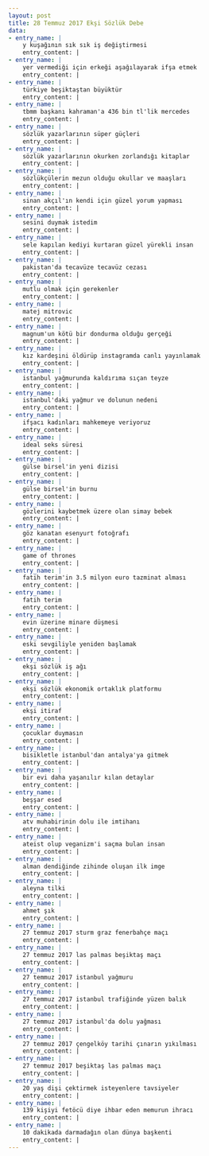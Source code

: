 ```yaml
---
layout: post
title: 28 Temmuz 2017 Ekşi Sözlük Debe
data:
- entry_name: |
    y kuşağının sık sık iş değiştirmesi
    entry_content: |
- entry_name: |
    yer vermediği için erkeği aşağılayarak ifşa etmek
    entry_content: |
- entry_name: |
    türkiye beşiktaştan büyüktür
    entry_content: |
- entry_name: |
    tbmm başkanı kahraman'a 436 bin tl'lik mercedes
    entry_content: |
- entry_name: |
    sözlük yazarlarının süper güçleri
    entry_content: |
- entry_name: |
    sözlük yazarlarının okurken zorlandığı kitaplar
    entry_content: |
- entry_name: |
    sözlükçülerin mezun olduğu okullar ve maaşları
    entry_content: |
- entry_name: |
    sinan akçıl'ın kendi için güzel yorum yapması
    entry_content: |
- entry_name: |
    sesini duymak istedim
    entry_content: |
- entry_name: |
    sele kapılan kediyi kurtaran güzel yürekli insan
    entry_content: |
- entry_name: |
    pakistan'da tecavüze tecavüz cezası
    entry_content: |
- entry_name: |
    mutlu olmak için gerekenler
    entry_content: |
- entry_name: |
    matej mitrovic
    entry_content: |
- entry_name: |
    magnum'un kötü bir dondurma olduğu gerçeği
    entry_content: |
- entry_name: |
    kız kardeşini öldürüp instagramda canlı yayınlamak
    entry_content: |
- entry_name: |
    istanbul yağmurunda kaldırıma sıçan teyze
    entry_content: |
- entry_name: |
    istanbul'daki yağmur ve dolunun nedeni
    entry_content: |
- entry_name: |
    ifşacı kadınları mahkemeye veriyoruz
    entry_content: |
- entry_name: |
    ideal seks süresi
    entry_content: |
- entry_name: |
    gülse birsel'in yeni dizisi
    entry_content: |
- entry_name: |
    gülse birsel'in burnu
    entry_content: |
- entry_name: |
    gözlerini kaybetmek üzere olan simay bebek
    entry_content: |
- entry_name: |
    göz kanatan esenyurt fotoğrafı
    entry_content: |
- entry_name: |
    game of thrones
    entry_content: |
- entry_name: |
    fatih terim'in 3.5 milyon euro tazminat alması
    entry_content: |
- entry_name: |
    fatih terim
    entry_content: |
- entry_name: |
    evin üzerine minare düşmesi
    entry_content: |
- entry_name: |
    eski sevgiliyle yeniden başlamak
    entry_content: |
- entry_name: |
    ekşi sözlük iş ağı
    entry_content: |
- entry_name: |
    ekşi sözlük ekonomik ortaklık platformu
    entry_content: |
- entry_name: |
    ekşi itiraf
    entry_content: |
- entry_name: |
    çocuklar duymasın
    entry_content: |
- entry_name: |
    bisikletle istanbul'dan antalya'ya gitmek
    entry_content: |
- entry_name: |
    bir evi daha yaşanılır kılan detaylar
    entry_content: |
- entry_name: |
    beşşar esed
    entry_content: |
- entry_name: |
    atv muhabirinin dolu ile imtihanı
    entry_content: |
- entry_name: |
    ateist olup veganizm'i saçma bulan insan
    entry_content: |
- entry_name: |
    alman dendiğinde zihinde oluşan ilk imge
    entry_content: |
- entry_name: |
    aleyna tilki
    entry_content: |
- entry_name: |
    ahmet şık
    entry_content: |
- entry_name: |
    27 temmuz 2017 sturm graz fenerbahçe maçı
    entry_content: |
- entry_name: |
    27 temmuz 2017 las palmas beşiktaş maçı
    entry_content: |
- entry_name: |
    27 temmuz 2017 istanbul yağmuru
    entry_content: |
- entry_name: |
    27 temmuz 2017 istanbul trafiğinde yüzen balık
    entry_content: |
- entry_name: |
    27 temmuz 2017 istanbul'da dolu yağması
    entry_content: |
- entry_name: |
    27 temmuz 2017 çengelköy tarihi çınarın yıkılması
    entry_content: |
- entry_name: |
    27 temmuz 2017 beşiktaş las palmas maçı
    entry_content: |
- entry_name: |
    20 yaş dişi çektirmek isteyenlere tavsiyeler
    entry_content: |
- entry_name: |
    139 kişiyi fetöcü diye ihbar eden memurun ihracı
    entry_content: |
- entry_name: |
    10 dakikada darmadağın olan dünya başkenti
    entry_content: |
---
```

